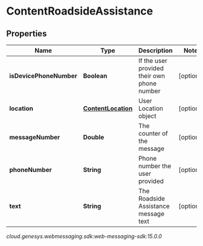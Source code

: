 # ContentRoadsideAssistance


## Properties

| Name | Type | Description | Notes |
| ------------ | ------------- | ------------- | ------------- |
| **isDevicePhoneNumber** | **Boolean** | If the user provided their own phone number |  [optional] |
| **location** | [**ContentLocation**](ContentLocation) | User Location object |  [optional] |
| **messageNumber** | **Double** | The counter of the message |  [optional] |
| **phoneNumber** | **String** | Phone number the user provided |  [optional] |
| **text** | **String** | The Roadside Assistance message text |  [optional] |




_cloud.genesys.webmessaging.sdk:web-messaging-sdk:15.0.0_
